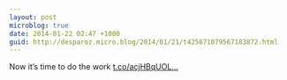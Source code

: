 ```yaml
---
layout: post
microblog: true
date: 2014-01-22 02:47 +1000
guid: http://desparoz.micro.blog/2014/01/21/t425671079567183872.html
---
```

Now it’s time to do the work [t.co/acjHBqUOL...](http://t.co/acjHBqUOLe)
